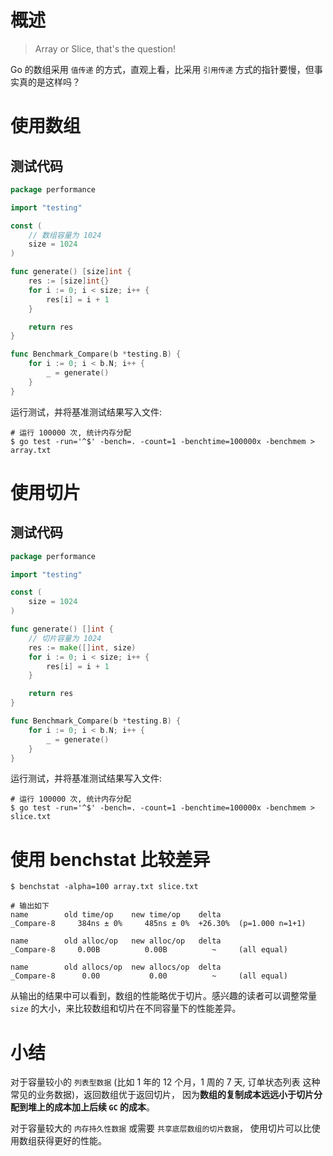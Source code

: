 # 概述

> Array or Slice, that's the question!

Go 的数组采用 `值传递` 的方式，直观上看，比采用 `引用传递` 方式的指针要慢，但事实真的是这样吗？

# 使用数组

## 测试代码

```go
package performance

import "testing"

const (
	// 数组容量为 1024
	size = 1024
)

func generate() [size]int {
	res := [size]int{}
	for i := 0; i < size; i++ {
		res[i] = i + 1
	}

	return res
}

func Benchmark_Compare(b *testing.B) {
	for i := 0; i < b.N; i++ {
		_ = generate()
	}
}
```

运行测试，并将基准测试结果写入文件:

```shell
# 运行 100000 次, 统计内存分配
$ go test -run='^$' -bench=. -count=1 -benchtime=100000x -benchmem > array.txt
```

# 使用切片

## 测试代码

```go
package performance

import "testing"

const (
	size = 1024
)

func generate() []int {
	// 切片容量为 1024
	res := make([]int, size)
	for i := 0; i < size; i++ {
		res[i] = i + 1
	}

	return res
}

func Benchmark_Compare(b *testing.B) {
	for i := 0; i < b.N; i++ {
		_ = generate()
	}
}
```

运行测试，并将基准测试结果写入文件:

```shell
# 运行 100000 次, 统计内存分配
$ go test -run='^$' -bench=. -count=1 -benchtime=100000x -benchmem > slice.txt
```

# 使用 benchstat 比较差异

```shell
$ benchstat -alpha=100 array.txt slice.txt

# 输出如下
name        old time/op    new time/op    delta
_Compare-8     384ns ± 0%     485ns ± 0%  +26.30%  (p=1.000 n=1+1)

name        old alloc/op   new alloc/op   delta
_Compare-8     0.00B          0.00B          ~     (all equal)

name        old allocs/op  new allocs/op  delta
_Compare-8      0.00           0.00          ~     (all equal)
```

从输出的结果中可以看到，数组的性能略优于切片。感兴趣的读者可以调整常量 `size` 的大小，来比较数组和切片在不同容量下的性能差异。

# 小结

对于容量较小的 `列表型数据` (比如 1 年的 12 个月，1 周的 7 天, 订单状态列表 这种常见的业务数据)，返回数组优于返回切片，
因为**数组的复制成本远远小于切片分配到堆上的成本加上后续 `GC` 的成本**。

对于容量较大的 `内存持久性数据` 或需要 `共享底层数组的切片数据`， 使用切片可以比使用数组获得更好的性能。

